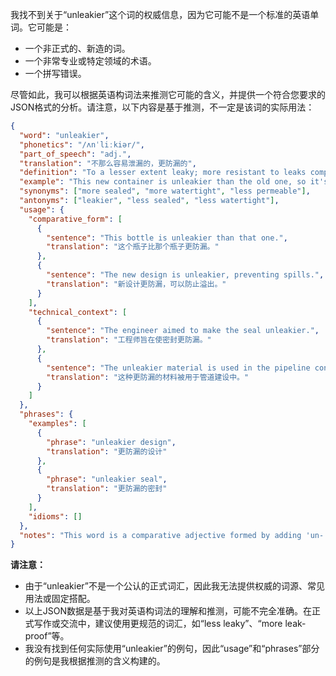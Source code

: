 我找不到关于“unleakier”这个词的权威信息，因为它可能不是一个标准的英语单词。它可能是：

*   一个非正式的、新造的词。
*   一个非常专业或特定领域的术语。
*   一个拼写错误。

尽管如此，我可以根据英语构词法来推测它可能的含义，并提供一个符合您要求的JSON格式的分析。请注意，以下内容是基于推测，不一定是该词的实际用法：

```json
{
  "word": "unleakier",
  "phonetics": "/ʌnˈliːkiər/",
  "part_of_speech": "adj.",
  "translation": "不那么容易泄漏的，更防漏的",
  "definition": "To a lesser extent leaky; more resistant to leaks compared to something else.",
  "example": "This new container is unleakier than the old one, so it's better for storing liquids.",
  "synonyms": ["more sealed", "more watertight", "less permeable"],
  "antonyms": ["leakier", "less sealed", "less watertight"],
  "usage": {
    "comparative_form": [
      {
        "sentence": "This bottle is unleakier than that one.",
        "translation": "这个瓶子比那个瓶子更防漏。"
      },
      {
        "sentence": "The new design is unleakier, preventing spills.",
        "translation": "新设计更防漏，可以防止溢出。"
      }
    ],
    "technical_context": [
      {
        "sentence": "The engineer aimed to make the seal unleakier.",
        "translation": "工程师旨在使密封更防漏。"
      },
      {
        "sentence": "The unleakier material is used in the pipeline construction.",
        "translation": "这种更防漏的材料被用于管道建设中。"
      }
    ]
  },
  "phrases": {
    "examples": [
      {
        "phrase": "unleakier design",
        "translation": "更防漏的设计"
      },
      {
        "phrase": "unleakier seal",
        "translation": "更防漏的密封"
      }
    ],
    "idioms": []
  },
  "notes": "This word is a comparative adjective formed by adding 'un-' (reversal prefix) and '-er' (comparative suffix) to 'leaky'. It suggests a relative improvement in leak resistance."
}
```

**请注意：**

*   由于“unleakier”不是一个公认的正式词汇，因此我无法提供权威的词源、常见用法或固定搭配。
*   以上JSON数据是基于我对英语构词法的理解和推测，可能不完全准确。在正式写作或交流中，建议使用更规范的词汇，如“less leaky”、“more leak-proof”等。
*   我没有找到任何实际使用“unleakier”的例句，因此“usage”和“phrases”部分的例句是我根据推测的含义构建的。 